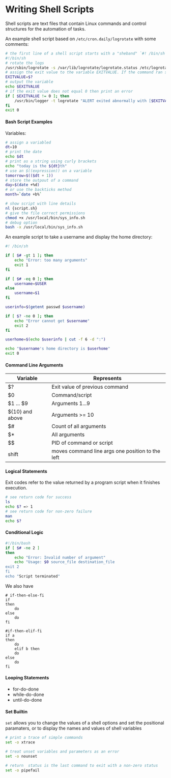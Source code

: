 # Writing Shell Scripts

Shell scripts are text files that contain Linux commands and control structures for the automation of tasks. 

An example shell script based on `/etc/cron.daily/logrotate` with some comments: 

```bash
# the first line of a shell script starts with a "sheband" `#! /bin/sh`. On RHEL this is symbolically linked to `/bin/bash`
#!/bin/sh
# rotate the logs
/usr/sbin/logrotate -s /var/lib/logrotate/logrotate.status /etc/logrotate.conf
# assign the exit value to the variable EXITVALUE. If the command ran succesfulyl this will be 0. 
EXITVALUE=$?
# output the variable
echo $EXITVALUE
# if the exit value does not equal 0 then print an error
if [ $EXITVALUE != 0 ]; then
    /usr/bin/logger -t logrotate "ALERT exited abnormally with [$EXITVALUE]"
fi
exit 0
```

#### Bash Script Examples

Variables: 

```bash
# assign a variabled
dt=10
# print the date
echo $dt
# print as a string using curly brackets
echo "today is the ${dt}th"
# use an $((expression)) on a variable
tomorrow=$(($dt + 1))
# store the outpout of a command
day=$(date +%d)
# or use the backticks method
month=`date +b%`
```

```bash
# show script with line details
nl {script.sh}
# give the file correct permissions
chmod +x /usr/local/bin/sys_info.sh
# debug option
bash -x /usr/local/bin/sys_info.sh
```

An example script to take a username and display the home directory:

```bash
#! /bin/sh

if [ $# -gt 1 ]; then
    echo "Error: too many arguments"
    exit 1
fi

if [ $# -eq 0 ]; then
    username=$USER
else
    username=$1
fi

userinfo=$(getent passwd $username)

if [ $? -ne 0 ]; then
    echo "Error cannot get $username"
    exit 2
fi

userhome=$(echo $userinfo | cut -f 6 -d ":")

echo "$username's home directory is $userhome"
exit 0
```

#### Command Line Arguments

| Variable  |  Represents| 
| --- |--- |
| $?   | Exit value of previous command | 
| $0   | Command/script | 
| $1 ... $9  | Arguments 1...9 | 
| ${10} and above  | Arguments >= 10 | 
| $# | Count of all arguments | 
| $* |  All arguments | 
| $$ | PID of command or script |
| shift | moves command line args one position to the left |   


#### Logical Statements 

Exit codes refer to the value returned by a program script when it finishes execution. 

```bash
# see return code for success
ls
echo $? => 1
# see return code for non-zero failure 
man
echo $?
```

#### Conditional Logic

```bash
#!/bin/bash
if [ $# -ne 2 ]
then 
    echo "Error: Invalid number of argument"
    echo "Usage: $0 source_file destination_file
exit 2
fi
echo "Script terminated"
```

We also have 

```
# if-then-else-fi
if
then 
    do
else
    do
fi

#if-then-elif-fi
if a
then
    do
    elif b then
    do
else
    do
fi
```

#### Looping Statements

* for-do-done
* while-do-done
* until-do-done

#### Set Builtin

`set` allows you to change the values of a shell options and set the positional paramaters, or to display the names and values of shell variables

```bash
# print a trace of simple commands
set -o xtrace

# treat unset variables and parameters as an error
set -o nounset

# return  status is the last command to exit with a non-zero status
set -o pipefail
```
